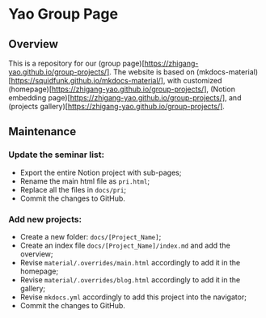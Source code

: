 # Yao Group Page

## Overview
This is a repository for our (group page)[https://zhigang-yao.github.io/group-projects/].
The website is based on (mkdocs-material)[https://squidfunk.github.io/mkdocs-material/], with customized (homepage)[https://zhigang-yao.github.io/group-projects/], (Notion embedding page)[https://zhigang-yao.github.io/group-projects/], and (projects gallery)[https://zhigang-yao.github.io/group-projects/].

## Maintenance
### Update the seminar list:
- Export the entire Notion project with sub-pages;
- Rename the main html file as `pri.html`;
- Replace all the files in `docs/pri`;
- Commit the changes to GitHub.

### Add new projects:
- Create a new folder: `docs/[Project_Name]`;
- Create an index file `docs/[Project_Name]/index.md` and add the overview;
- Revise `material/.overrides/main.html` accordingly to add it in the homepage;
- Revise `material/.overrides/blog.html` accordingly to add it in the gallery;
- Revise `mkdocs.yml` accordingly to add this project into the navigator;
- Commit the changes to GitHub.